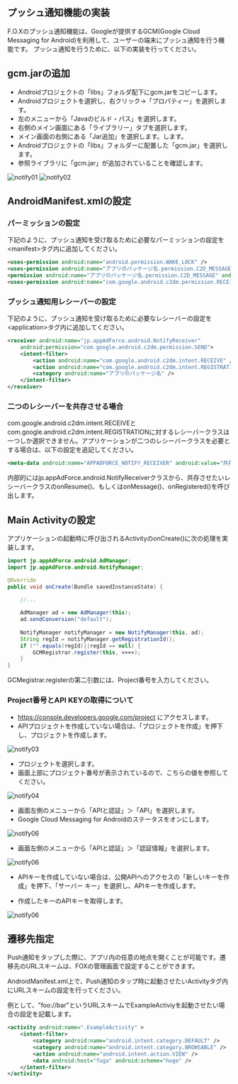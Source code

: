 ## プッシュ通知機能の実装
F.O.Xのプッシュ通知機能は、Googleが提供するGCM(Google Cloud Messaging for Android)を利用して、ユーザーの端末にプッシュ通知を行う機能です。
プッシュ通知を行うために、以下の実装を行ってください。

## gcm.jarの追加

- Androidプロジェクトの「libs」フォルダ配下にgcm.jarをコピーします。
- Androidプロジェクトを選択し、右クリック→「プロパティー」を選択します。
- 左のメニューから「Javaのビルド・パス」を選択します。
- 右側のメイン画面にある「ライブラリー」タブを選択します。
- メイン画面の右側にある「Jar追加」を選択します。します。
- Androidプロジェクトの「libs」フォルダーに配置した「gcm.jar」を選択します。
- 参照ライブラリに「gcm.jar」が追加されていることを確認します。

![notify01](./img01.png)
![notify02](./img02.png)


## AndroidManifest.xmlの設定

### パーミッションの設定

下記のように、プッシュ通知を受け取るために必要なパーミッションの設定を\<manifest\>タグ内に追加してください。

```xml
<uses-permission android:name="android.permission.WAKE_LOCK" />
<uses-permission android:name="アプリのパッケージ名.permission.C2D_MESSAGE" />
<permission android:name="アプリのパッケージ名.permission.C2D_MESSAGE" android:protectionLevel="signature" />
<uses-permission android:name="com.google.android.c2dm.permission.RECEIVE" />
```

### プッシュ通知用レシーバーの設定

下記のように、プッシュ通知を受け取るために必要なレシーバーの設定を\<application\>タグ内に追加してください。

```xml
<receiver android:name="jp.appAdForce.android.NotifyReceiver"
	android:permission="com.google.android.c2dm.permission.SEND">
	<intent-filter>
		<action android:name="com.google.android.c2dm.intent.RECEIVE" />
		<action android:name="com.google.android.c2dm.intent.REGISTRATION" />
		<category android:name="アプリのパッケージ名" />
	</intent-filter>
</receiver>
```

### 二つのレシーバーを共存させる場合

com.google.android.c2dm.intent.RECEIVEとcom.google.android.c2dm.intent.REGISTRATIONに対するレシーバークラスは一つしか選択できません。アプリケーションが二つのレシーバークラスを必要とする場合は、以下の設定を追記してください。

```xml
<meta-data android:name="APPADFORCE_NOTIFY_RECEIVER" android:value="共存させたいF.O.X以外のレシーバークラス" />
```

内部的にはjp.appAdForce.android.NotifyReceiverクラスから、共存させたいレシーバークラスのonResume()、もしくはonMessage()、onRegistered()を呼び出します。


## Main Activityの設定

アプリケーションの起動時に呼び出されるActivityのonCreate()に次の処理を実装します。

```java
import jp.appAdForce.android.AdManager;
import jp.appAdForce.android.NotifyManager;

@Override
public void onCreate(Bundle savedInstanceState) {
	
	//...

	AdManager ad = new AdManager(this);
	ad.sendConversion("default");
	
	NotifyManager notifyManager = new NotifyManager(this, ad);
	String regId = notifyManager.getRegistrationId();
	if ("".equals(regId)||regId == null) {
		GCMRegistrar.register(this, ××××);
	}
}
```

GCMegistrar.registerの第二引数には、Project番号を入力してください。

### Project番号とAPI KEYの取得について

* https://console.developers.google.com/project にアクセスします。
* APIプロジェクトを作成していない場合は、「プロジェクトを作成」を押下し、プロジェクトを作成します。

![notify03](./img03.png)

* プロジェクトを選択します。
* 画面上部にプロジェクト番号が表示されているので、こちらの値を参照してください。


![notify04](./img04.png)


* 画面左側のメニューから「APIと認証」＞「API」を選択します。
* Google Cloud Messaging for Androidのステータスをオンにします。

![notify06](./img05.png)

* 画面左側のメニューから「APIと認証」＞「認証情報」を選択します。

![notify06](./img06.png)

* APIキーを作成していない場合は、公開APIへのアクセスの「新しいキーを作成」を押下、「サーバー キー」を選択し、APIキーを作成します。


* 作成したキーのAPIキーを取得します。


![notify06](./img08.png)


## 遷移先指定

Push通知をタップした際に、アプリ内の任意の地点を開くことが可能です。遷移先のURLスキームは、FOXの管理画面で設定することができます。

AndroidManifest.xml上で、Push通知のタップ時に起動させたいActivityタグ内にURLスキームの設定を行ってください。

例として、"foo://bar"というURLスキームでExampleActiviyを起動させたい場合の設定を記載します。

```xml
<activity android:name=".ExampleActivity" >
	<intent-filter>		<category android:name="android.intent.category.DEFAULT" />		<category android:name="android.intent.category.BROWSABLE" />		<action android:name="android.intent.action.VIEW" />		<data android:host="fuga" android:scheme="hoge" />	</intent-filter></activity>
```

